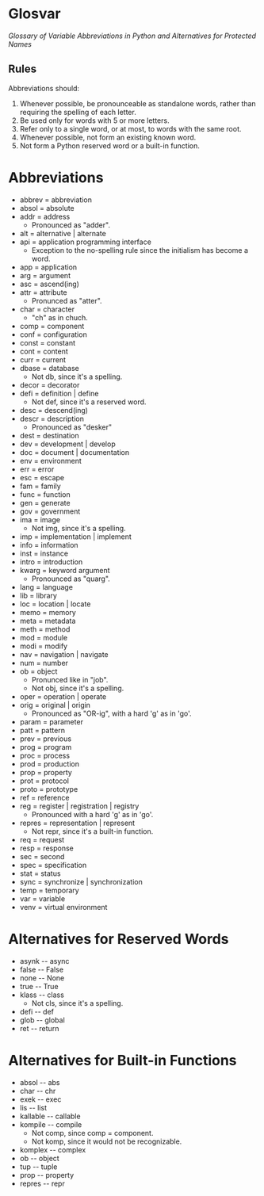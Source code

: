 Glosvar
=======
 *Glossary of Variable Abbreviations in Python and Alternatives for Protected Names*


## Rules
Abbreviations should:
1. Whenever possible, be pronounceable as standalone words, rather than requiring the spelling of each letter.
2. Be used only for words with 5 or more letters.
3. Refer only to a single word, or at most, to words with the same root.
4. Whenever possible, not form an existing known word.
5. Not form a Python reserved word or a built-in function.


# Abbreviations
- abbrev = abbreviation
- absol = absolute
- addr = address
    - Pronounced as "adder".
- alt = alternative | alternate
- api = application programming interface
    - Exception to the no-spelling rule since the initialism has become a word.
- app = application
- arg = argument
- asc = ascend(ing)
- attr = attribute
    - Pronunced as "atter".
- char = character
    - "ch" as in chuch.
- comp = component
- conf = configuration
- const = constant
- cont = content
- curr = current
- dbase = database
    - Not db, since it's a spelling.
- decor = decorator
- defi = definition | define
    - Not def, since it's a reserved word.
- desc = descend(ing)
- descr = description
    - Pronounced as "desker"
- dest = destination
- dev = development | develop
- doc = document | documentation
- env = environment
- err = error
- esc = escape
- fam = family
- func = function
- gen = generate
- gov = government
- ima = image
    - Not img, since it's a spelling.
- imp = implementation | implement
- info = information
- inst = instance
- intro = introduction
- kwarg = keyword argument
    - Pronounced as "quarg".
- lang = language
- lib = library
- loc = location | locate
- memo = memory
- meta = metadata
- meth = method
- mod = module
- modi = modify
- nav = navigation | navigate
- num = number
- ob = object
    - Pronunced like in "job".
    - Not obj, since it's a spelling.
- oper = operation | operate
- orig = original | origin
    - Pronounced as "OR-ig", with a hard 'g' as in 'go'.
- param = parameter
- patt = pattern
- prev = previous
- prog = program
- proc = process
- prod = production
- prop = property
- prot = protocol
- proto = prototype
- ref = reference
- reg = register | registration | registry
    - Pronounced with a hard 'g' as in 'go'.
- repres = representation | represent
    - Not repr, since it's a built-in function.
- req = request
- resp = response
- sec = second
- spec = specification
- stat = status
- sync = synchronize | synchronization
- temp = temporary
- var = variable
- venv = virtual environment


# Alternatives for Reserved Words
- asynk -- async
- false -- False
- none -- None
- true -- True
- klass -- class
    - Not cls, since it's a spelling.
- defi -- def
- glob -- global
- ret -- return


# Alternatives for Built-in Functions
- absol -- abs
- char -- chr
- exek -- exec
- lis -- list
- kallable -- callable
- kompile -- compile
    - Not comp, since comp = component.
    - Not komp, since it would not be recognizable.
- komplex -- complex
- ob -- object
- tup -- tuple
- prop -- property
- repres -- repr